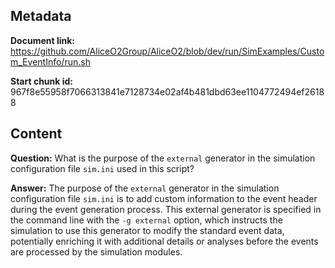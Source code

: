 ## Metadata

**Document link:** https://github.com/AliceO2Group/AliceO2/blob/dev/run/SimExamples/Custom_EventInfo/run.sh

**Start chunk id:** 967f8e55958f7066313841e7128734e02af4b481dbd63ee1104772494ef26188

## Content

**Question:** What is the purpose of the `external` generator in the simulation configuration file `sim.ini` used in this script?

**Answer:** The purpose of the `external` generator in the simulation configuration file `sim.ini` is to add custom information to the event header during the event generation process. This external generator is specified in the command line with the `-g external` option, which instructs the simulation to use this generator to modify the standard event data, potentially enriching it with additional details or analyses before the events are processed by the simulation modules.
